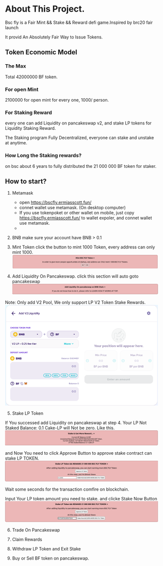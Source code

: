 # About This Project.
Bsc fly is a Fair Mint && Stake && Reward defi game.Inspired by brc20 fair launch


It provid An Absolutely Fair Way to Issue Tokens.

## Token Economic Model
### The Max
Total 42000000 BF token.

### For open Mint
2100000 for open mint for every one, 1000/ person.

### For Staking Reward
every one can add Liquidity on pancakeswap v2, and stake LP tokens for Liquidity Staking Reward.

The Staking program Fully Decentralized, everyone can stake and unstake at anytime.

### How Long the Staking rewards?
on bsc about 6 years to fully distributed the 21 000 000 BF token for staker.

## How to start?
1. Metamask
    - open https://bscfly.ermiasscott.fun/
    - connet wallet use metamask. (On desktop computer)
    - If you use tokenpoket or other wallet on mobile, just copy https://bscfly.ermiasscott.fun/ to wallet expoler, and connet wallet use metamask.
    - 
2. BNB
    make sure your account have BNB > 0.1

3. Mint Token
click the button to mint 1000 Token, every address can only mint  1000.
![image info](images/mint.png)

4. Add Liquidity On Pancakeswap.
click this section will auto goto pancakeswap 
![image info](images/addLiquidity.png)

Note: Only add V2 Pool, We only support LP V2 Token Stake Rewards.
![image info](images/v2.png)


5. Stake LP Token 

If You successed add Liquidity on pancakeswap at step 4. Your LP Not Staked Balance: 0.1 Cake-LP will Not be zero.
Like this.
![image info](images/stakeinfo.png)

and Now You need to click Approve Button to approve stake contract can stake LP TOKEN.
![image info](images/Approve.png)

Wait some seconds for the transaction comfire on blockchain.

Input Your LP token amount you need to stake. and clicke Stake Now Button
![image info](images/staking.png)


6. Trade On Pancakeswap

7. Claim Rewards

8. Withdraw LP Token and Exit Stake

9. Buy or Sell BF token on pancakeswap.


